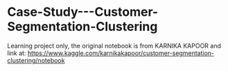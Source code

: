 # Case-Study---Customer-Segmentation-Clustering
Learning project only, the original notebook is from KARNIKA KAPOOR and link at: https://www.kaggle.com/karnikakapoor/customer-segmentation-clustering/notebook
